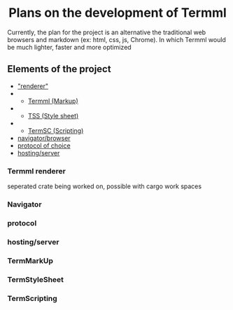 <h1 align=center>Plans on the development of Termml </h1>
Currently, the plan for the project is an alternative the traditional web browsers and markdown (ex: html, css, js, Chrome). In which Termml would be much lighter, faster and more optimized </br>

## Elements of the project
* ["renderer"](#termml-renderer)
* * [Termml (Markup)](#termmarkup)
* * [TSS (Style sheet)](#termstylesheet)
* * [TermSC (Scripting)](#termscripting)
* [navigator/browser](#navigator)
* [protocol of choice](#protocol)
* [hosting/server](#hostingserver)


### Termml renderer 
seperated crate being worked on, possible with cargo work spaces

### Navigator

### protocol 

### hosting/server

### TermMarkUp

### TermStyleSheet

### TermScripting
